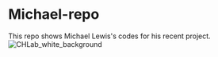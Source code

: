 # Michael-repo
This repo shows Michael Lewis's codes for his recent project. 
![CHLab_white_background](https://github.com/CHL-UA/Michael-repo/assets/161363853/d1f9d242-adec-482b-ae3b-6d37556072f4)
